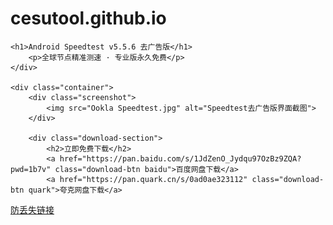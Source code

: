 # cesutool.github.io

    <h1>Android Speedtest v5.5.6 去广告版</h1>
        <p>全球节点精准测速 · 专业版永久免费</p>
    </div>

    <div class="container">
        <div class="screenshot">
            <img src="Ookla Speedtest.jpg" alt="Speedtest去广告版界面截图">
        </div>

        <div class="download-section">
            <h2>立即免费下载</h2>
            <a href="https://pan.baidu.com/s/1JdZenO_Jydqu97OzBz9ZQA?pwd=1b7v" class="download-btn baidu">百度网盘下载</a>
            <a href="https://pan.quark.cn/s/0ad0ae323112" class="download-btn quark">夸克网盘下载</a>
  <a href="https://ruanjian2025.pages.dev/" class="download-btn baidu">防丢失链接</a>
        </div>
